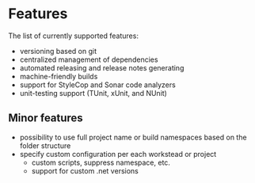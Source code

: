 # Features

The list of currently supported features:

- versioning based on git
- centralized management of dependencies
- automated releasing and release notes generating
- machine-friendly builds
- support for StyleCop and Sonar code analyzers
- unit-testing support (TUnit, xUnit, and NUnit)

## Minor features

- possibility to use full project name or build namespaces based on the folder structure
- specify custom configuration per each workstead or project
  - custom scripts, suppress namespace, etc.
  - support for custom .net versions
